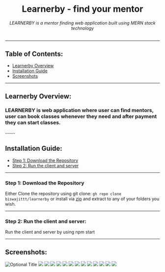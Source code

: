 <h1 align="center">Learnerby - find your mentor</h1>
<h6 align="center">LEARNERBY is a mentor finding web application built using MERN stack technology</h6>

---

## Table of Contents:

- [Learnerby Overview](#item1)
- [Installation Guide](#item2)
- [Screenshots](#item3)

---

<a name="item1"></a>

## Learnerby Overview:

<h3>
LEARNERBY is web application where user can find mentors, user can book classes whenever they need and after payment they can start classes.
</h3>
-----
<a name="item2"></a>

## Installation Guide:

- [Step 1: Download the Repository](#step1)
- [Step 2: Run the client and server](#step2)

---

<a name="step1"></a>

### Step 1: Download the Repository

Either Clone the repository using git clone: `gh repo clone biswajittt/learnerby`
or install via <a target="_blank" href="https://github.com/biswajittt/learnerby/archive/refs/heads/master.zip">zip</a> and extract
to any of your folders you wish.

---

<a name="step2"></a>

### Step 2: Run the client and server:

Run the client and server by using npm start

---

<a name="item3"></a>

## Screenshots:

![](Screenshots/1.png?raw=true "Optional Title")
![](Screenshots/2.png)
![](Screenshots/3.png)
![](Screenshots/4.png)
![](Screenshots/5.png)
![](Screenshots/6.png)
![](Screenshots/7.png)
![](Screenshots/8.png)
![](Screenshots/9.png)
![](Screenshots/10.png)
![](Screenshots/11.png)
![](Screenshots/12.png)
![](Screenshots/13.png)
![](Screenshots/14.png)
